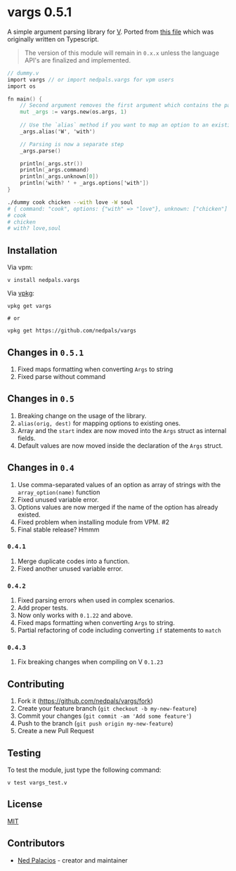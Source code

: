 # vargs 0.5.1
A simple argument parsing library for [V](https://vlang.io). Ported from [this file](https://github.com/nedpals/kuman/blob/master/src/parser.ts) which was originally written on Typescript.

> The version of this module will remain in `0.x.x` unless the language API's are finalized and implemented.

```v
// dummy.v
import vargs // or import nedpals.vargs for vpm users
import os

fn main() {
    // Second argument removes the first argument which contains the path of the executable.
    mut _args := vargs.new(os.args, 1)
    
    // Use the `alias` method if you want to map an option to an existing option.
    _args.alias('W', 'with')

    // Parsing is now a separate step
    _args.parse()

    println(_args.str())
    println(_args.command)
    println(_args.unknown[0])
    println('with? ' + _args.options['with'])
}
```

```bash
./dummy cook chicken --with love -W soul
# { command: "cook", options: {"with" => "love"}, unknown: ["chicken"] }
# cook
# chicken
# with? love,soul
```

## Installation
Via vpm:
```
v install nedpals.vargs
```

Via [vpkg](https://github.com/vpkg-project/vpkg):
```
vpkg get vargs

# or

vpkg get https://github.com/nedpals/vargs
```

## Changes in `0.5.1`
1. Fixed maps formatting when converting `Args` to string
2. Fixed parse without command

## Changes in `0.5`
1. Breaking change on the usage of the library.
2. `alias(orig, dest)` for mapping options to existing ones.
3. Array and the `start` index are now moved into the `Args` struct as internal fields.
4. Default values are now moved inside the declaration of the `Args` struct.

## Changes in `0.4`
1. Use comma-separated values of an option as array of strings with the `array_option(name)` function
2. Fixed unused variable error.
3. Options values are now merged if the name of the option has already existed.
4. Fixed problem when installing module from VPM. #2
5. Final stable release? Hmmm

### `0.4.1`
1. Merge duplicate codes into a function.
2. Fixed another unused variable error.

### `0.4.2`
1. Fixed parsing errors when used in complex scenarios.
2. Add proper tests.
3. Now only works with `0.1.22` and above.
4. Fixed maps formatting when converting `Args` to string.
5. Partial refactoring of code including converting `if` statements to `match`

### `0.4.3`
1. Fix breaking changes when compiling on V `0.1.23`

## Contributing
1. Fork it (<https://github.com/nedpals/vargs/fork>)
2. Create your feature branch (`git checkout -b my-new-feature`)
3. Commit your changes (`git commit -am 'Add some feature'`)
4. Push to the branch (`git push origin my-new-feature`)
5. Create a new Pull Request

## Testing
To test the module, just type the following command:
```
v test vargs_test.v
```

## License
[MIT](LICENSE)

## Contributors

- [Ned Palacios](https://github.com/nedpals) - creator and maintainer
